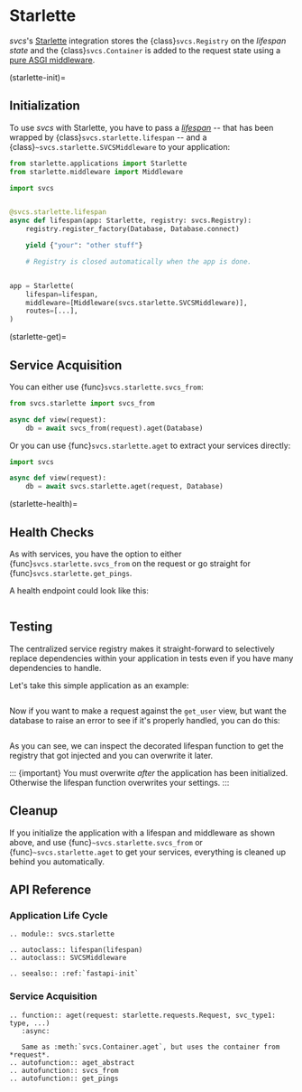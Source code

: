 # Starlette

*svcs*'s [Starlette](https://www.starlette.io/) integration stores the {class}`svcs.Registry` on the *lifespan state* and the {class}`svcs.Container` is added to the request state using a [pure ASGI middleware](https://www.starlette.io/middleware/#pure-asgi-middleware).

(starlette-init)=

## Initialization

To use *svcs* with Starlette, you have to pass a [*lifespan*](https://www.starlette.io/lifespan/) -- that has been wrapped by {class}`svcs.starlette.lifespan` -- and a {class}`~svcs.starlette.SVCSMiddleware` to your application:

```python
from starlette.applications import Starlette
from starlette.middleware import Middleware

import svcs


@svcs.starlette.lifespan
async def lifespan(app: Starlette, registry: svcs.Registry):
    registry.register_factory(Database, Database.connect)

    yield {"your": "other stuff"}

    # Registry is closed automatically when the app is done.


app = Starlette(
    lifespan=lifespan,
    middleware=[Middleware(svcs.starlette.SVCSMiddleware)],
    routes=[...],
)
```

(starlette-get)=

## Service Acquisition

You can either use {func}`svcs.starlette.svcs_from`:

```python
from svcs.starlette import svcs_from

async def view(request):
    db = await svcs_from(request).aget(Database)
```

Or you can use {func}`svcs.starlette.aget` to extract your services directly:

```python
import svcs

async def view(request):
    db = await svcs.starlette.aget(request, Database)
```

(starlette-health)=

## Health Checks

As with services, you have the option to either {func}`svcs.starlette.svcs_from` on the request or go straight for {func}`svcs.starlette.get_pings`.

A health endpoint could look like this:

```{literalinclude} ../examples/starlette/health_check.py
```

## Testing

The centralized service registry makes it straight-forward to selectively replace dependencies within your application in tests even if you have many dependencies to handle.

Let's take this simple application as an example:

```{literalinclude} ../examples/starlette/simple_starlette_app.py
```

Now if you want to make a request against the `get_user` view, but want the database to raise an error to see if it's properly handled, you can do this:

```{literalinclude} ../examples/starlette/test_simple_starlette_app.py
```

As you can see, we can inspect the decorated lifespan function to get the registry that got injected and you can overwrite it later.

::: {important}
You must overwrite *after* the application has been initialized.
Otherwise the lifespan function overwrites your settings.
:::


## Cleanup

If you initialize the application with a lifespan and middleware as shown above, and use {func}`~svcs.starlette.svcs_from` or {func}`~svcs.starlette.aget` to get your services, everything is cleaned up behind you automatically.


## API Reference

### Application Life Cycle

```{eval-rst}
.. module:: svcs.starlette

.. autoclass:: lifespan(lifespan)
.. autoclass:: SVCSMiddleware

.. seealso:: :ref:`fastapi-init`
```


### Service Acquisition

```{eval-rst}
.. function:: aget(request: starlette.requests.Request, svc_type1: type, ...)
   :async:

   Same as :meth:`svcs.Container.aget`, but uses the container from *request*.
.. autofunction:: aget_abstract
.. autofunction:: svcs_from
.. autofunction:: get_pings
```
